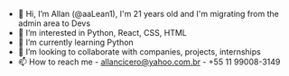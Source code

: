 - 👋 Hi, I’m Allan (@aaLean1), I'm 21 years old and I'm migrating from the admin area to Devs
- 👀 I’m interested in Python, React, CSS, HTML
- 🌱 I’m currently learning Python
- 💞️ I’m looking to collaborate with companies, projects, internships
- 📫 How to reach me - allancicero@yahoo.com.br - +55 11 99008-3149
